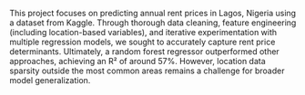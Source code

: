 This project focuses on predicting annual rent prices in Lagos, Nigeria using a dataset from Kaggle. Through thorough data cleaning, feature engineering (including location-based variables), and iterative experimentation with multiple regression models, we sought to accurately capture rent price determinants. Ultimately, a random forest regressor outperformed other approaches, achieving an R² of around 57%. However, location data sparsity outside the most common areas remains a challenge for broader model generalization.
